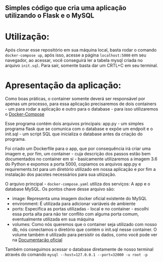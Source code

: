 ## Simples código que cria uma aplicação utilizando o Flask e o MySQL

# Utilização:
  Após clonar esse repositório em sua máquina local, basta rodar o comando `docker-compose up`, após isso, acesse a página `localhost:5000` em seu navegador, ao acessar, você conseguirá ler a tabela mysql criada no arquivo `init.sql`. Para sair, somente basta dar um CRTL+C em seu terminal.


# Apresentação da aplicação:
  Como boas práticas, o container somente deverá ser responsável por apenas um processo, para essa aplicação precisaremos de dois containers - um para rodar a aplicação e outro para o database - para isso utilizaremos o [Docker-Compose](https://docs.docker.com/compose/) 

  Esse programa contém dois arquivos principais: app.py - um simples programa flask que se comunica com o database e expõe um endpoit e o init.sql - um script SQL que inicializa o database antes da criação do programa.

  Foi criado um Dockerfile para o app, que por consequência irá criar uma imagem e, por fim, um container - cuja descrição dos passos estão bem documentados no container em si - basicamente utilizaremos a imagem 3.6 do Python e expomos a porta 5000, copiamos os arquivos app.py e requirements.txt para um diretório utilizado em nossa aplicação e por fim a instalação dos pacotes necessários para sua utiização.

  O arquivo principal - `docker-compose.yaml` utiliza dos serviços: A app e o database MySQL. Os pontos chave desse arquivo são:

- image: Representa uma imagem docker oficial existente do MySQL
- environment: É utilizada para adicionar variáveis de ambiente
- ports: Especifica as portas utilizadas - local e no container - escolhi essa porta alta para não ter conflito com alguma porta comum, eventualmente utilizada em sua máquina
- volumes: Como nós queremos que o container seja utilizado com nosso db, nós conectamos o diretório que contém o init.sql nesse container. O volume também é utilizado para persistir os dados, como você pode ver na [Documentação oficial](https://docs.docker.com/storage/volumes/)


Também conseguimos acessar o database diretamente de nosso terminal através do comando `mysql --host=127.0.0.1 --port=32000 -u root -p`
